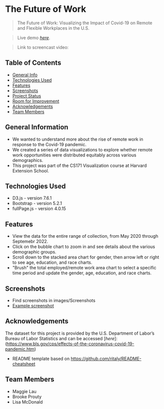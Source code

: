 # The Future of Work
> The Future of Work: Visualizing the Impact of Covid-19 on Remote and Flexible Workplaces in the U.S.

> Live demo [_here_](https://brp029.github.io/).

> Link to screencast video:

## Table of Contents
* [General Info](#general-information)
* [Technologies Used](#technologies-used)
* [Features](#features)
* [Screenshots](#screenshots)
* [Project Status](#project-status)
* [Room for Improvement](#room-for-improvement)
* [Acknowledgements](#acknowledgements)
* [Team Members](#team-members)


## General Information
- We wanted to understand more about the rise of remote work in response to the Covid-19 pandemic.
- We created a series of data visualizations to explore whether remote work opportunities were distributed equitably across various demographics.
- This project was part of the CS171 Visualization course at Harvard Extension School.


## Technologies Used
- D3.js - version 7.6.1
- Bootstrap - version 5.2.1
- fullPage.js - version 4.0.15


## Features
- View the data for the entire range of collection, from May 2020 through Septemebr 2022.
- Click on the bubble chart to zoom in and see details about the various demographic groups.
- Scroll down to the stacked area chart for gender, then arrow left or right to see age, education, and race charts.
- "Brush" the total employed/remote work area chart to select a specific time period and update the gender, age, education, and race charts.


## Screenshots
- Find screenshots in images/Screenshots
- [Example screenshot](images/screenshots/totals-brush.png)


## Acknowledgements
The dataset for this project is provided by the U.S. Department of Labor’s Bureau of Labor Statistics and can be accessed [_here_]: (https://www.bls.gov/cps/effects-of-the-coronavirus-covid-19-pandemic.htm)

- README template based on https://github.com/ritaly/README-cheatsheet

## Team Members
- Maggie Lau
- Brooke Prouty
- Lisa McDonald
